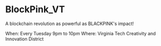 # BlockPink_VT
A blockchain revolution as powerful as BLACKPINK's impact!

When: Every Tuesday 9pm to 10pm
Where: Virginia Tech Creativity and Innovation District

